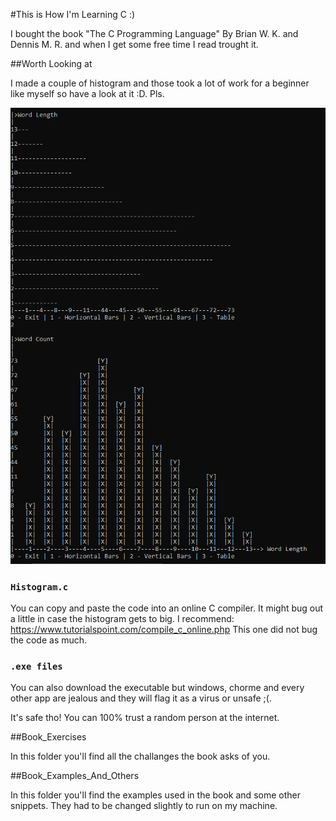 #This is How I'm Learning C :)

I bought the book "The C Programming Language" By Brian W. K. and Dennis M. R. and when I get some free time I read trought it.

##Worth Looking at

I made a couple of histogram and those took a lot of work for a beginner like myself so have a look at it :D. Pls.

![plot](./Histogram1.png)

### `Histogram.c`
You can copy and paste the code into an online C compiler. It might bug out a little in case the histogram gets to big. 
I recommend: https://www.tutorialspoint.com/compile_c_online.php
This one did not bug the code as much.

### `.exe files`

You can also download the executable but windows, chorme and every other app are jealous and they will flag it as a virus or unsafe ;(.

It's safe tho! You can 100% trust a random person at the internet. 

##Book_Exercises

In this folder you'll find all the challanges the book asks of you.

##Book_Examples_And_Others

In this folder you'll find the examples used in the book and some other snippets. They had to be changed slightly to run on my machine.